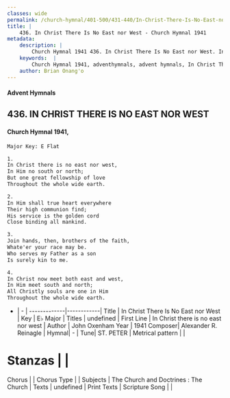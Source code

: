 ```yaml
---
classes: wide
permalink: /church-hymnal/401-500/431-440/In-Christ-There-Is-No-East-nor-West/
title: |
    436. In Christ There Is No East nor West - Church Hymnal 1941
metadata:
    description: |
        Church Hymnal 1941 436. In Christ There Is No East nor West. In Christ there is no east nor west, In Him no south or north; But one great fellowship of love Throughout the whole wide earth. 
    keywords:  |
        Church Hymnal 1941, adventhymnals, advent hymnals, In Christ There Is No East nor West, In Christ there is no east nor west. 
    author: Brian Onang'o
---
```


#### Advent Hymnals
## 436. IN CHRIST THERE IS NO EAST NOR WEST
####  Church Hymnal 1941,

```txt
Major Key: E Flat

1.
In Christ there is no east nor west,
In Him no south or north;
But one great fellowship of love
Throughout the whole wide earth.

2.
In Him shall true heart everywhere
Their high communion find;
His service is the golden cord
Close binding all mankind.

3.
Join hands, then, brothers of the faith,
Whate'er your race may be.
Who serves my Father as a son
Is surely kin to me.

4.
In Christ now meet both east and west,
In Him meet south and north;
All Christly souls are one in Him
Throughout the whole wide earth.

```

- |   -  |
-------------|------------|
Title | In Christ There Is No East nor West |
Key | E♭ Major |
Titles | undefined |
First Line | In Christ there is no east nor west |
Author | John Oxenham
Year | 1941
Composer| Alexander R. Reinagle |
Hymnal|  - |
Tune| ST. PETER |
Metrical pattern | |
# Stanzas |  |
Chorus |  |
Chorus Type |  |
Subjects | The Church and Doctrines : The Church |
Texts | undefined |
Print Texts | 
Scripture Song |  |
    
